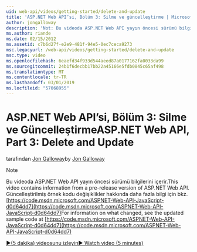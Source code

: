 ```yaml
---
uid: web-api/videos/getting-started/delete-and-update
title: 'ASP.NET Web API’si, Bölüm 3: Silme ve güncelleştirme | Microsoft Docs'
author: jongalloway
description: 'Not: Bu videoda ASP.NET Web API yayın öncesi sürümü bilgilerini içerir.'
ms.author: riande
ms.date: 02/15/2012
ms.assetid: c7b6d27f-e2e9-481f-94e5-0ec7ceca9273
msc.legacyurl: /web-api/videos/getting-started/delete-and-update
msc.type: video
ms.openlocfilehash: 6eaefd34f933d544aeed87a0177162fa0033da99
ms.sourcegitcommit: 24b1f6decbb17bb22a45166e5fdb0845c65af498
ms.translationtype: MT
ms.contentlocale: tr-TR
ms.lasthandoff: 03/01/2019
ms.locfileid: "57068955"
---
```

<a name="aspnet-web-api-part-3-delete-and-update"></a><span data-ttu-id="375eb-103">ASP.NET Web API’si, Bölüm 3: Silme ve Güncelleştirme</span><span class="sxs-lookup"><span data-stu-id="375eb-103">ASP.NET Web API, Part 3: Delete and Update</span></span>
====================
<span data-ttu-id="375eb-104">tarafından [Jon Galloway](https://github.com/jongalloway)</span><span class="sxs-lookup"><span data-stu-id="375eb-104">by [Jon Galloway](https://github.com/jongalloway)</span></span>

> [!NOTE]
> <span data-ttu-id="375eb-105">Bu videoda ASP.NET Web API yayın öncesi sürümü bilgilerini içerir.</span><span class="sxs-lookup"><span data-stu-id="375eb-105">This video contains information from a pre-release version of ASP.NET Web API.</span></span> <span data-ttu-id="375eb-106">Güncelleştirilmiş örnek kodu değişiklikler hakkında daha fazla bilgi için bkz. [https://code.msdn.microsoft.com/ASPNET-Web-API-JavaScript-d0d64dd7](https://code.msdn.microsoft.com/ASPNET-Web-API-JavaScript-d0d64dd7)</span><span class="sxs-lookup"><span data-stu-id="375eb-106">For information on what changed, see the updated sample code at [https://code.msdn.microsoft.com/ASPNET-Web-API-JavaScript-d0d64dd7](https://code.msdn.microsoft.com/ASPNET-Web-API-JavaScript-d0d64dd7)</span></span>

[<span data-ttu-id="375eb-107">&#9654;(5 dakika) videosunu izleyin</span><span class="sxs-lookup"><span data-stu-id="375eb-107">&#9654; Watch video (5 minutes)</span></span>](https://channel9.msdn.com/Blogs/ASP-NET-Site-Videos/delete-and-update)
